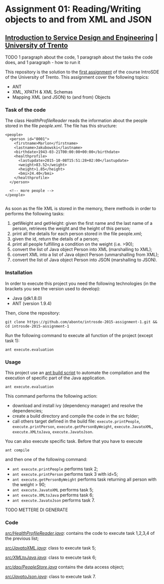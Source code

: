 # Assignment 01: Reading/Writing objects to and from XML and JSON

## [Introduction to Service Design and Engineering](https://github.com/IntroSDE) | [University of Trento](http://www.unitn.it/) 

TODO 1 paragraph about the code, 1 paragraph about the tasks the code does, and 1 paragraph - how to run it

This repository is the solution to the [first assignment](https://sites.google.com/a/unitn.it/introsde_2015-16/lab-sessions/assignments/assignment-1) of the course IntroSDE of the University of Trento. This assignment cover the following topics:

* ANT
* XML, XPATH & XML Schemas
* Mapping XML (and JSON) to (and from) Objects

### Task of the code

The class *HealthProfileReader* reads the information about the people stored in the file *people.xml*. The file has this structure:

```
<people>
  <person id="0001">
    <firstname>Marlon</firstname>
    <lastname>Jakubowski</lastname>
    <birthdate>1943-03-21T00:00:00+00:00</birthdate>
    <healthprofile>
      <lastupdate>2015-10-08T15:51:28+02:00</lastupdate>
      <weight>83.52</weight>
      <height>1.85</height>
      <bmi>24.40</bmi>
    </healthprofile>
  </person>
  
  <!-- more people -->
</people>
  
```
As soon as the file XML is stored in the memory, there methods in order to performs the following tasks:

1. getWeight and getHeight: given the first name and the last name of a person, retrieves the weight and the height of this person;
2. print all the details for each person stored in the file people.xml; 
3. given the id, return the details of a person;
4. print all people fulfilling a condition on the weight (i.e. >90);
5. convert the list of Java object Person into XML (marshalling to XML);
6. convert XML into a list of Java object Person (unmarshalling from XML);
7. convert the list of Java object Person into JSON (marshalling to JSON).

### Installation

In order to execute this project you need the following technologies (in the brackets you see the version used to develop):

* Java (jdk1.8.0)
* ANT (version 1.9.4)

Then, clone the repository:

```
git clone https://github.com/abonte/introsde-2015-assignment-1.git && cd introsde-2015-assignment-1
```

Run the following command to execute all function of the project (except task 1):
```
ant execute.evaluation
```

### Usage
This project use an [ant build script](build.xml) to automate the compilation and the execution of specific part of the Java application.
```
ant execute.evaluation
```
This command performs the following action:

* download and install ivy (dependency manager) and resolve the dependencies;
* create a build directory and compile the code in the src folder;
* call others target defined in the build file: `execute.printPeople`, `execute.printPerson`, `execute.getPersonByWeight`, `execute.JavatoXML`, `execute.XMLtoJava`, `execute.JavatoJson`.

You can also execute specific task. Before that you have to execute
```
ant compile
```
and then one of the following command:

* `ant execute.printPeople` performs task 2;
* `ant execute.printPerson` performs task 3 with id=5;
* `ant execute.getPersonByWeight` performs task returning all person with the weight > 90;
* `ant execute.JavatoXML` performs task 5;
* `ant execute.XMLtoJava` performs task 6;
* `ant execute.JavatoJson` performs task 7.

TODO METTERE DI GENERATE

### Code

*[src/HealthProfileReader.java](src/HealthProfileReader.java)*: contains the code to execute task 1,2,3,4 of the previous list;

*[src/JavatoXML.java](src/JavatoXML.java)*: class to execute task 5;

*[src/XMLtoJava.java](src/XMLtoJava.java)*: class to execute task 6;

*[src/dao/PeopleStore.java](src/dao/PeopleStore.java)* contains the data access object;

*[src/JavatoJson.java](src/JavatoJson.java)*: class to execute task 7. 
